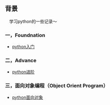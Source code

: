 ## 背景
&emsp;学习python的一些记录～

### 一，Foundnation
* [python入门](./Foundnation)

### 二，Advance
* [python进阶](./Advance)

### 三，面向对象编程（Object Orient Program）
* [python面向对象](./ObjectOrientProgram)
